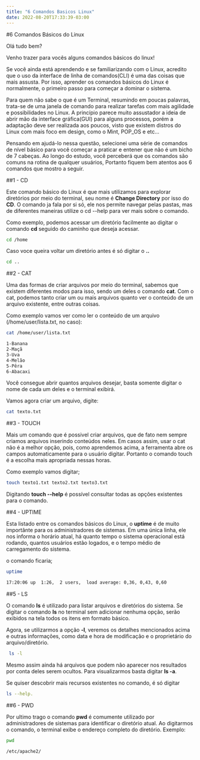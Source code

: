```yaml
---
title: "6 Comandos Basicos Linux"
date: 2022-08-20T17:33:39-03:00
---
```


#6 Comandos Básicos do Linux

Olá tudo bem?

Venho trazer para vocês alguns comandos básicos do linux!

Se você ainda está aprendendo e se familiarizando com o Linux, acredito que o uso da interface de linha de comandos(CLI) é uma das coisas que mais assusta. Por isso, aprender os comandos básicos do Linux é normalmente, o primeiro passo para começar a dominar o sistema.

Para quem não sabe o que é um Terminal, resumindo em poucas palavras, trata-se de uma janela de comando para realizar tarefas com mais agilidade e possibilidades no Linux. A princípio parece muito assustador a ideia de abrir mão da interface gráfica(GUI) para alguns processos, porém a adaptação deve ser realizada aos poucos, visto que existem distros do Linux com mais foco em design, como o Mint, POP_OS e etc...

Pensando em ajudá-lo nessa questão, selecionei uma série de comandos de nível básico para você começar a praticar e entener que não é um bicho de 7 cabeças. Ao longo do estudo, você perceberá que os comandos são comuns na rotina de qualquer usuários, Portanto fiquem bem atentos aos 6 comandos que mostro a seguir.

##1 - CD

Este comando básico do Linux é que mais utilizamos para explorar diretórios por meio do terminal, seu nome é **Change Directory** por isso do **CD**. O comando ja fala por si só, ele nos permite navegar pelas pastas, mas de diferentes maneiras utilize o cd --help para ver mais sobre o comando.

Como exemplo, podemos acessar um diretório facilmente ao digitar o comando **cd** seguido do caminho que deseja acessar.

```bash
cd /home
```

Caso voce queira voltar um diretório antes é só digitar o **..**

```bash
cd ..
```

##2 - CAT

Uma das formas de criar arquivos por meio do terminal, sabemos que existem diferentes modos para isso, sendo um deles o comando **cat**. Com o cat, podemos tanto criar um ou mais arquivos quanto ver o conteúdo de um arquivo existente, entre outras coisas.

Como exemplo vamos ver como ler o conteúdo de um arquivo (/home/user/lista.txt, no caso):

```bash
cat /home/user/lista.txt

1-Banana
2-Maçã
3-Uva
4-Melão
5-Pêra
6-Abacaxi

```

Você consegue abrir quantos arquivos desejar, basta somente digitar o nome de cada um deles e o terminal exibirá.

Vamos agora criar um arquivo, digite:

```bash
cat texto.txt
```

##3 - TOUCH

Mais um comando que é possivel criar arquivos, que de fato nem sempre criamos arquivos inserindo conteúdos neles. Em casos assim, usar o cat não é a melhor opção, pois, como aprendemos acima, a ferramenta abre os campos automaticamente para o usuário digitar. Portanto o comando touch é a escolha mais apropriada nessas horas.

Como exemplo vamos digitar;

```bash
touch texto1.txt texto2.txt texto3.txt
```

Digitando **touch --help** é possível consultar todas as opções existentes para o comando.

##4 - UPTIME

Esta listado entre os comandos básicos do Linux, o **uptime** é de muito importânte para os administradores de sistemas. Em uma única linha, ele nos informa o horário atual, há quanto tempo o sistema operacional está rodando, quantos usuários estão logados, e o tempo médio de carregamento do sistema.

o comando ficaria;

```bash
uptime

17:20:06 up  1:26,  2 users,  load average: 0,36, 0,43, 0,60
```

##5 - LS

O comando **ls** é utilizado para listar arquivos e diretórios do sistema. Se digitar o comando **ls** no terminal sem adicionar nenhuma opção, serão exibidos na tela todos os itens em formato básico.

Agora, se utilizarmos a opção **-l**, veremos os detalhes mencionados acima e outras informações, como data e hora de modificação e o proprietário do arquivo/diretório.

```bash
 ls -l
```

Mesmo assim ainda há arquivos que podem não aparecer nos resultados por conta deles serem ocultos. Para visualizarmos basta digitar **ls -a**.

Se quiser descobrir mais recursos existentes no comando, é só digitar

```bash
ls --help.
```

##6 - PWD

Por ultimo trago o comando **pwd** é comumente utilizado por administradores de sistemas para identificar o diretório atual. Ao digitarmos o comando, o terminal exibe o endereço completo do diretório. Exemplo:

```bash
pwd

/etc/apache2/
```
